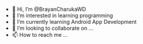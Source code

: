- 👋 Hi, I’m @BrayanCharukaWD
- 👀 I’m interested in learning programming
- 🌱 I’m currently learning Android App Development
- 💞️ I’m looking to collaborate on ...
- 📫 How to reach me ...

<!---
brayanwd/brayanwd is a ✨ special ✨ repository because its `README.md` (this file) appears on your GitHub profile.
You can click the Preview link to take a look at your changes.
--->
